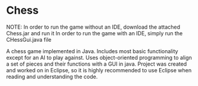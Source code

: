 # Chess
NOTE: In order to run the game without an IDE, download the attached Chess.jar and run it
In order to run the game with an IDE, simply run the CHessGui.java file

A chess game implemented in Java. Includes most basic functionality except for an AI to play against.
Uses object-oriented programming to align a set of pieces and their functions with a GUI in java.
Project was created and worked on in Eclipse, so it is highly recommended to use Eclipse when reading and understanding the code.
